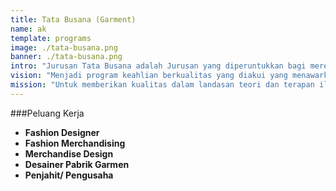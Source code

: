 ```yaml
---
title: Tata Busana (Garment)
name: ak
template: programs
image: ./tata-busana.png
banner: ./tata-busana.png
intro: "Jurusan Tata Busana adalah Jurusan yang diperuntukkan bagi mereka yang ingin mengembangkan bakat dan minatnya dalam hal jahit menjahit, sampai dengan membuat produk yang berkualitas. Pada intinya jurusan ini mengakomodir para siswa yang memiliki minat dalam hal fashion."
vision: "Menjadi program keahlian berkualitas yang diakui yang menawarkan pendidikan profesional berkualitas tinggi yang mengarah ke keunggulan praktis bagi sejumlah besar siswa berbakat."
mission: "Untuk memberikan kualitas dalam landasan teori dan terapan ilmu akuntansi dan melatih siswa untuk menerapkan pendidikan ini secara efektif untuk memecahkan masalah dunia nyata."
---
```


###Peluang Kerja
- **Fashion Designer**
- **Fashion Merchandising**
- **Merchandise Design**
- **Desainer Pabrik Garmen**
- **Penjahit/ Pengusaha**
